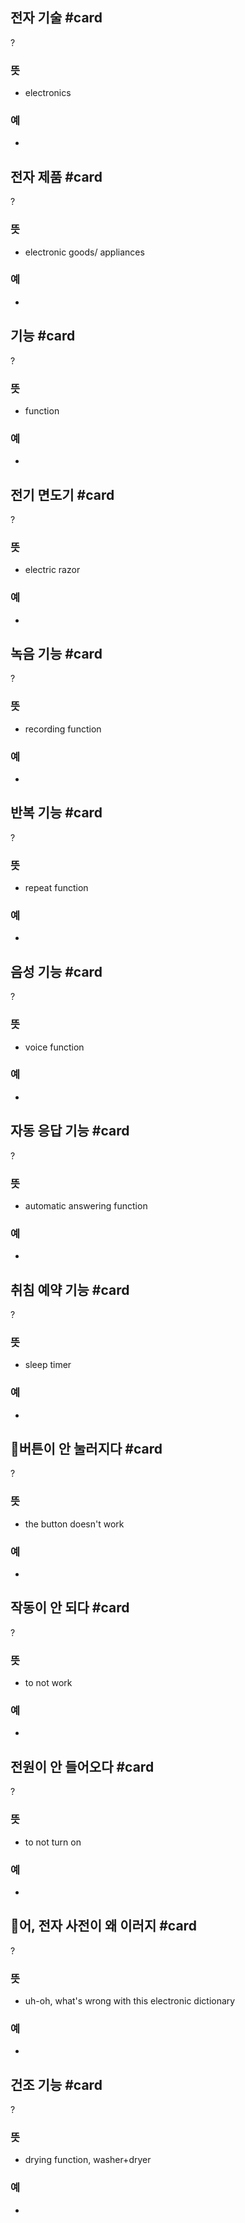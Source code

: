 ## 전자 기술 #card
?
### 뜻
- electronics
### 예
-
<!--SR:!2025-01-25,18,250-->

## 전자 제품 #card
?
### 뜻
- electronic goods/ appliances
### 예
-
<!--SR:!2025-01-25,21,250-->

## 기능 #card
?
### 뜻
- function
### 예
-
<!--SR:!2025-02-06,33,270--> 

## 전기 면도기 #card
?
### 뜻
- electric razor
### 예
-
<!--SR:!2025-01-27,23,250-->

## 녹음 기능 #card
?
### 뜻
- recording function
### 예
-
<!--SR:!2025-02-04,31,270-->

## 반복 기능 #card
?
### 뜻
- repeat function
### 예
-
<!--SR:!2025-01-26,22,250-->

## 음성 기능 #card
?
### 뜻
- voice function
### 예
-
<!--SR:!2025-03-10,49,250-->

## 자동 응답 기능 #card
?
### 뜻
- automatic answering function
### 예
-
<!--SR:!2025-02-05,32,270-->

## 취침 예약 기능 #card
?
### 뜻
- sleep timer
### 예
-
<!--SR:!2025-03-26,58,250-->

## 버튼이 안 눌러지다 #card
?
### 뜻
- the button doesn't work
### 예
-
<!--SR:!2025-01-23,25,270-->

## 작동이 안 되다 #card
?
### 뜻
- to not work
### 예
-
<!--SR:!2025-03-10,50,250-->

## 전원이 안 들어오다 #card
?
### 뜻
- to not turn on
### 예
-
<!--SR:!2025-02-04,31,270-->

## 어, 전자 사전이 왜 이러지 #card
?
### 뜻
- uh-oh, what's wrong with this electronic dictionary
### 예
-
<!--SR:!2025-02-07,32,270-->

## 건조 기능 #card
?
### 뜻
- drying function, washer+dryer
### 예
-
<!--SR:!2025-01-26,22,250-->
